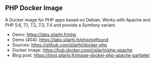 ## PHP Docker Image
A Docker image for PHP apps based on Debian. Works with Apache and PHP 5.6, 7.1, 7.2, 7.3, 7.4 and provide a Symfony variant.

* Demo: https://labs.silarhi.fr/php
* Demo (404): https://labs.silarhi.fr/php/notfound
* Sources: https://github.com/silarhi/docker-php
* Docker image: https://hub.docker.com/r/silarhi/php-apache
* Blog post: https://blog.silarhi.fr/image-docker-php-apache-parfaite/
